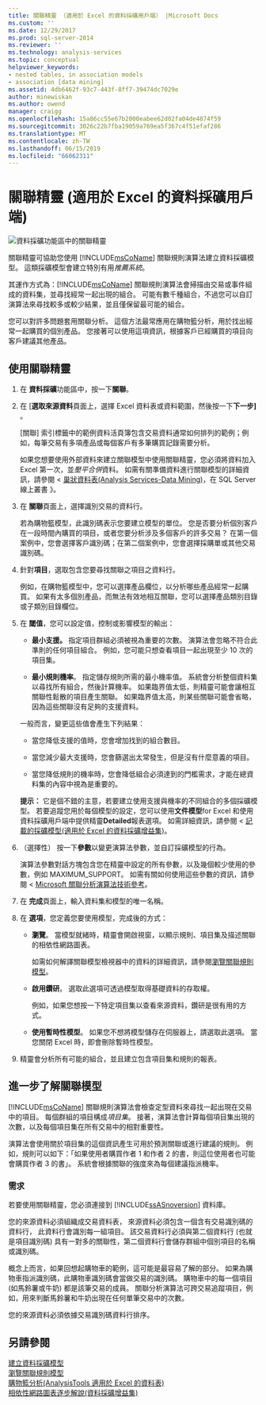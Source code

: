 ```yaml
---
title: 關聯精靈 （適用於 Excel 的資料採礦用戶端） |Microsoft Docs
ms.custom: ''
ms.date: 12/29/2017
ms.prod: sql-server-2014
ms.reviewer: ''
ms.technology: analysis-services
ms.topic: conceptual
helpviewer_keywords:
- nested tables, in association models
- association [data mining]
ms.assetid: 4db6462f-93c7-443f-8ff7-39474dc7029e
author: minewiskan
ms.author: owend
manager: craigg
ms.openlocfilehash: 15a86cc55e67b2000eabee62d02fa04de4874f59
ms.sourcegitcommit: 3026c22b7fba19059a769ea5f367c4f51efaf286
ms.translationtype: MT
ms.contentlocale: zh-TW
ms.lasthandoff: 06/15/2019
ms.locfileid: "66062311"
---
```

# <a name="associate-wizard-data-mining-client-for-excel"></a>關聯精靈 (適用於 Excel 的資料採礦用戶端)
  ![資料採礦功能區中的關聯精靈](media/dmc-associate.gif "資料採礦功能區中的關聯精靈")  
  
 關聯精靈可協助您使用 [!INCLUDE[msCoName](../includes/msconame-md.md)] 關聯規則演算法建立資料採礦模型。 這類採礦模型會建立特別有用*推薦系統*。  
  
 其運作方式為：[!INCLUDE[msCoName](../includes/msconame-md.md)] 關聯規則演算法會掃描由交易或事件組成的資料集，並尋找經常一起出現的組合。 可能有數千種組合，不過您可以自訂演算法來尋找較多或較少結果，並且僅保留最可能的組合。  
  
 您可以對許多問題套用關聯分析。 這個方法最常應用在購物籃分析，用於找出經常一起購買的個別產品。 您接著可以使用這項資訊，根據客戶已經購買的項目向客戶建議其他產品。  
  
## <a name="using-the-associate-wizard"></a>使用關聯精靈  
  
1.  在 **資料採礦**功能區中，按一下**關聯**。  
  
2.  在 [**選取來源資料**頁面上，選擇 Excel 資料表或資料範圍，然後按一下**下一步]** 。  
  
     [關聯] 索引標籤中的範例資料活頁簿包含交易資料通常如何排列的範例；例如，每筆交易有多項產品或每個客戶有多筆購買記錄需要分析。  
  
     如果您想要使用外部資料來建立關聯模型中使用關聯精靈，您必須將資料加入 Excel 第一次，並*壓平合併*資料。 如需有關準備資料進行關聯模型的詳細資訊，請參閱 <<c0> [ 巢狀資料表&#40;Analysis Services-Data Mining&#41;](data-mining/nested-tables-analysis-services-data-mining.md)，在 SQL Server 線上叢書 》。</c0>  
  
3.  在 **關聯**頁面上，選擇識別交易的資料行。  
  
     若為購物籃模型，此識別碼表示您要建立模型的單位。 您是否要分析個別客戶在一段時間內購買的項目，或者您要分析涉及多個客戶的許多交易？ 在第一個案例中，您會選擇客戶識別碼；在第二個案例中，您會選擇採購單或其他交易識別碼。  
  
4.  針對**項目**，選取包含您要尋找關聯之項目之資料行。  
  
     例如，在購物籃模型中，您可以選擇產品欄位，以分析哪些產品經常一起購買。 如果有太多個別產品，而無法有效地相互關聯，您可以選擇產品類別目錄或子類別目錄欄位。  
  
5.  在 **閾值**，您可以設定值，控制或影響模型的輸出：  
  
    -   **最小支援。** 指定項目群組必須被視為重要的次數。 演算法會忽略不符合此準則的任何項目組合。 例如，您可能只想查看項目一起出現至少 10 次的項目集。  
  
    -   **最小規則機率**。 指定儲存規則所需的最小機率值。 系統會分析整個資料集以尋找所有組合，然後計算機率。 如果臨界值太低，則精靈可能會讓相互關聯性鬆散的項目產生關聯。 如果臨界值太高，則某些關聯可能會省略，因為這些關聯沒有足夠的支援資料。  
  
     一般而言，變更這些值會產生下列結果：  
  
    -   當您降低支援的值時，您會增加找到的組合數目。  
  
    -   當您減少最大支援時，您會篩選出太常發生，但是沒有什麼意義的項目。  
  
    -   當您降低規則的機率時，您會降低組合必須達到的門檻需求，才能在總資料集的內容中視為是重要的。  
  
     **提示：** 它是個不錯的主意，若要建立使用支援與機率的不同組合的多個採礦模型。 若要追蹤您用於每個模型的設定，您可以使用**文件模型**for Excel 和使用資料採礦用戶端中提供精靈**Detailed**報表選項。 如需詳細資訊，請參閱 <<c0> [ 記載的採礦模型&#40;適用於 Excel 的資料採礦增益集&#41;](documenting-mining-models-data-mining-add-ins-for-excel.md)。</c0>  
  
6.  （選擇性） 按一下**參數**以變更演算法參數，並自訂採礦模型的行為。  
  
     演算法參數對話方塊包含您在精靈中設定的所有參數，以及幾個較少使用的參數，例如 MAXIMUM_SUPPORT。 如需有關如何使用這些參數的資訊，請參閱 < [Microsoft 關聯分析演算法技術參考](data-mining/microsoft-association-algorithm-technical-reference.md)。  
  
7.  在 **完成**頁面上，輸入資料集和模型的唯一名稱。  
  
8.  在 **選項**，您定義您要使用模型，完成後的方式：  
  
    -   **瀏覽**。  當模型就緒時，精靈會開啟視窗，以顯示規則、項目集及描述關聯的相依性網路圖表。  
  
         如需如何解譯關聯模型檢視器中的資料的詳細資訊，請參閱[瀏覽關聯規則模型](browsing-an-association-rules-model.md)。  
  
    -   **啟用鑽研**。 選取此選項可透過模型取得基礎資料的存取權。  
  
         例如，如果您想按一下特定項目集以查看來源資料，鑽研是很有用的方式。  
  
    -   **使用暫時性模型**。 如果您不想將模型儲存在伺服器上，請選取此選項。 當您關閉 Excel 時，即會刪除暫時性模型。  
  
9. 精靈會分析所有可能的組合，並且建立包含項目集和規則的報表。  
  
## <a name="more-about-association-models"></a>進一步了解關聯模型  
 [!INCLUDE[msCoName](../includes/msconame-md.md)] 關聯規則演算法會檢查定型資料來尋找一起出現在交易中的項目。 每個群組的項目構成*項目集*。 接著，演算法會計算每個項目集出現的次數，以及每個項目集在所有交易中的相對重要性。  
  
 演算法會使用關於項目集的這個資訊產生可用於預測關聯或進行建議的規則。 例如，規則可以如下：「如果使用者購買作者 1 和作者 2 的書，則這位使用者也可能會購買作者 3 的書」。 系統會根據關聯的強度來為每個建議指派機率。  
  
### <a name="requirements"></a>需求  
 若要使用關聯精靈，您必須連接到 [!INCLUDE[ssASnoversion](../includes/ssasnoversion-md.md)] 資料庫。  
  
 您的來源資料必須組織成交易資料表， 來源資料必須包含一個含有交易識別碼的資料行， 此資料行會識別每一組項目。 該交易資料行必須與第二個資料行 (也就是項目識別碼) 具有一對多的關聯性，第二個資料行會儲存群組中個別項目的名稱或識別碼。  
  
 概念上而言，如果回想起購物車的範例，這可能是最容易了解的部分。 如果為購物車指派識別碼，此購物車識別碼會當做交易的識別碼。 購物車中的每一個項目 (如馬鈴薯或牛奶) 都是該筆交易的成員。 關聯分析演算法可跨交易追蹤項目，例如，用來判斷馬鈴薯和牛奶出現在任何單筆交易中的次數。  
  
 您的來源資料必須依據交易識別碼資料行排序。  
  
## <a name="see-also"></a>另請參閱  
 [建立資料採礦模型](creating-a-data-mining-model.md)   
 [瀏覽關聯規則模型](browsing-an-association-rules-model.md)   
 [購物籃分析&#40;AnalysisTools 適用於 Excel 的資料表&#41;](shopping-basket-analysis-table-analysistools-for-excel.md)   
 [相依性網路圖表逐步解說&#40;資料採礦增益集&#41;](dependency-network-diagram-walkthrough-data-mining-add-ins.md)  
  
  
